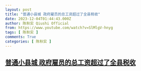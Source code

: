 ```yaml
---
layout: post
title: "普通小县城 政府雇员的总工资超过了全县税收"
date: 2023-12-04T01:44:43.000Z
author: 陈秋实 Qiushi Official
from: https://www.youtube.com/watch?v=SlMlgV-hnyg
tags: [ 陈秋实 ]
comments: True
categories: [ 陈秋实 ]
---
```

<!--1701654283000-->
[普通小县城 政府雇员的总工资超过了全县税收](https://www.youtube.com/watch?v=SlMlgV-hnyg)
------

<div>

</div>
